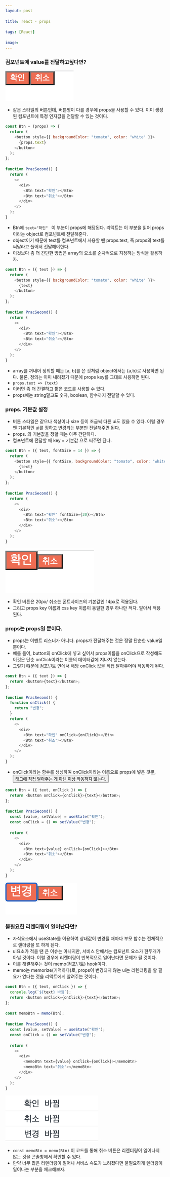```yaml
---
layout: post

title: react - props

tags: [React]

image:
---
```


### 컴포넌트에 value를 전달하고싶다면?

<img src="/images/posts/react-props-01.png">

- 같은 스타일의 버튼인데, 버튼명이 다를 경우에 props을 사용할 수 있다. 이미 생성된 컴포넌트에 특정 인자값을 전달할 수 있는 것이다.

```javascript
const Btn = (props) => {
  return (
    <button style={{ backgroundColor: "tomato", color: "white" }}>
      {props.text}
    </button>
  );
};

function PracSecond() {
  return (
    <>
      <div>
        <Btn text="확인"></Btn>
        <Btn text="취소"></Btn>
      </div>
    </>
  );
}
```

- Btn에 `text="확인" ` 이 부분이 props에 해당된다. 리액트는 이 부분을 읽어 props이라는 object로 컴포넌트에 전달해준다.
- object이기 때문에 text를 컴포넌트에서 사용할 땐 props.text, 즉 props의 text를 써달라고 풀어서 전달해야한다.
- 이것보다 좀 더 간단한 방법은 array의 요소를 순차적으로 지정하는 방식을 활용하자.

```javascript
const Btn = ({ text }) => {
  return (
    <button style={{ backgroundColor: "tomato", color: "white" }}>
      {text}
    </button>
  );
};

function PracSecond() {
  return (
    <>
      <div>
        <Btn text="확인"></Btn>
        <Btn text="취소"></Btn>
      </div>
    </>
  );
}
```

- array를 꺼내어 정의할 때는 [a, b]를 쓴 것처럼 object에서는 {a,b}로 사용하면 된다. 물론, 정의는 이미 내려졌기 때문에 props key를 그대로 사용하면 된다.
- `props.text => {text}`
- 이러면 좀 더 간결하고 짧은 코드를 사용할 수 있다.
- props에는 string말고도 숫자, boolean, 함수까지 전달할 수 있다.
  <br/>

### props. 기본값 설정

- 버튼 스타일은 같으나 색상이나 size 등이 조금씩 다른 ui도 있을 수 있다. 이럴 경우엔 기본적인 ui를 정하고 변경되는 부분만 전달해주면 된다.
- props. 의 기본값을 정할 때는 아주 간단하다.
- 컴포넌트에 전달할 때 key = 기본값 으로 써주면 된다.

```javascript
const Btn = ({ text, fontSize = 14 }) => {
  return (
    <button style={{ fontSize, backgroundColor: "tomato", color: "white" }}>
      {text}
    </button>
  );
};

function PracSecond() {
  return (
    <>
      <div>
        <Btn text="확인" fontSize={20}></Btn>
        <Btn text="취소"></Btn>
      </div>
    </>
  );
}
```

<img src="/images/posts/react-props-02.png">

- 확인 버튼은 20px/ 취소는 폰트사이즈의 기본값인 14px로 적용된다.
- 그리고 props key 이름과 css key 이름이 동일한 경우 하나만 적자. 알아서 적용된다.

### props는 props일 뿐이다.

- props는 이벤트 리스너가 아니다. props가 전달해주는 것은 정말 단순한 value일 뿐이다.
- 예를 들어, button의 onClick에 넣고 싶어서 props이름을 onClick으로 작성해도 이것은 단순 onClick이라는 이름의 데이터값에 지나지 않는다.
- 그렇기 떄문에 컴포넌트 안에서 해당 onClick 값을 직접 달아주어야 작동하게 된다.

```javascript
const Btn = ({ text }) => {
  return <button>{text}</button>;
};

function PracSecond() {
  function onClick() {
    return "변경";
  }
  return (
    <>
      <div>
        <Btn text="확인" onClick={onClick}></Btn>
        <Btn text="취소"></Btn>
      </div>
    </>
  );
}
```

- onClick이라는 함수를 생성하여 onClick이라는 이름으로 props에 넣은 것뿐, <button>태그에 직접 달아주는 게 아닌 이상 작동하지 않는다.

```javascript
const Btn = ({ text, onClick }) => {
  return <button onClick={onClick}>{text}</button>;
};

function PracSecond() {
  const [value, setValue] = useState("확인");
  const onClick = () => setValue("변경");

  return (
    <>
      <div>
        <Btn text={value} onClick={onClick}></Btn>
        <Btn text="취소"></Btn>
      </div>
    </>
  );
}
```

<img src="/images/posts/react-props-03.png">

<br/>

### 불필요한 리렌더링이 일어난다면?

- 자식요소에서 useState를 이용하여 상태값이 변경될 때마다 부모 함수는 전체적으로 랜더링을 또 하게 된다.
- ui요소가 적을 땐 큰 이슈는 아니지만, 서비스 안에서는 컴포넌트 요소가 한두개가 아닐 것이다. 이럴 경우에 리렌더링이 반복적으로 일어난다면 문제가 될 것이다.
- 이를 해결해주는 것이 memo(컴포넌트) hook이다.
- memo는 memorize(기억하다)로, props이 변경되지 않는 ui는 리렌더링을 할 필요가 없다는 것을 리액트에게 알려주는 것이다.

```javascript
const Btn = ({ text, onClick }) => {
  console.log(`${text} 바뀜`);
  return <button onClick={onClick}>{text}</button>;
};

const memoBtn = memo(Btn);

function PracSecond() {
  const [value, setValue] = useState("확인");
  const onClick = () => setValue("변경");

  return (
    <>
      <div>
        <memoBtn text={value} onClick={onClick}></memoBtn>
        <memoBtn text="취소"></memoBtn>
      </div>
    </>
  );
}
```

<img src="/images/posts/react-props-04.png">

- `const memoBtn = memo(Btn)` 이 코드를 통해 취소 버튼은 리렌더링이 일어나지 않는 것을 콘솔창에서 확인할 수 있다.
- 만약 너무 많은 리렌더링이 일어나 서비스 속도가 느려졌다면 불필요하게 렌더링이 일어나는 부분을 체크해보자.
